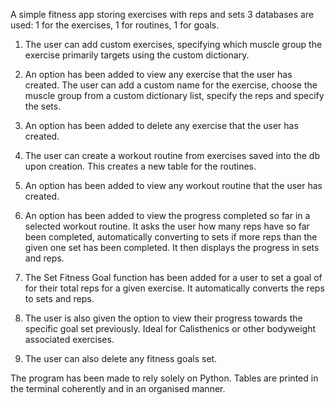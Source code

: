 A simple fitness app storing exercises with reps and sets
3 databases are used: 1 for the exercises, 1 for routines, 1 for goals.

1. The user can add custom exercises, specifying which muscle group the exercise primarily targets using the custom dictionary.
   
2. An option has been added to view any exercise that the user has created. The user can add a custom name for the exercise,
   choose the muscle group from a custom dictionary list, specify the reps and specify the sets.

4. An option has been added to delete any exercise that the user has created.

5. The user can create a workout routine from exercises saved into the db upon creation. This creates a new table for the routines.

6. An option has been added to view any workout routine that the user has created.

7. An option has been added to view the progress completed so far in a selected workout routine. It asks the user how many reps have so far been completed, automatically converting to sets if more reps than the given one set has been completed. It then displays the progress in sets and reps.

8. The Set Fitness Goal function has been added for a user to set a goal of for their total reps for a given exercise. It automatically converts the reps to sets and reps.

9. The user is also given the option to view their progress towards the specific goal set previously. Ideal for Calisthenics or other bodyweight associated exercises.

10. The user can also delete any fitness goals set.

The program has been made to rely solely on Python. Tables are printed in the terminal coherently and in an organised manner.
